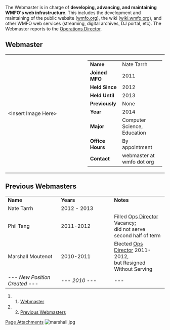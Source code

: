 The Webmaster is in charge of **developing, advancing, and maintaining WMFO's web infrastructure**. This includes the development and maintaining of the public website ([wmfo.org](http://www.wmfo.org "http://www.wmfo.org")), the wiki ([wiki.wmfo.org](https://wiki.wmfo.org/ "https://wiki.wmfo.org")), and other WMFO web services (streaming, digital archives, DJ portal, etc). The Webmaster reports to the [Operations Director](https://wiki.wmfo.org/Executive_Board/Operations_Dept. "Operations Dept.").

Webmaster
---------

<table>
<col width="50%" />
<col width="50%" />
<tbody>
<tr class="odd">
<td align="left">&lt;Insert Image Here&gt;</td>
<td align="left"><table>
<tbody>
<tr class="odd">
<td align="left"><strong>Name</strong></td>
<td align="left">Nate Tarrh</td>
</tr>
<tr class="even">
<td align="left"><strong>Joined MFO</strong></td>
<td align="left">2011</td>
</tr>
<tr class="odd">
<td align="left"><strong>Held Since</strong></td>
<td align="left">2012</td>
</tr>
<tr class="even">
<td align="left"><strong>Held Until</strong></td>
<td align="left">2013</td>
</tr>
<tr class="odd">
<td align="left"><strong>Previously</strong></td>
<td align="left">None</td>
</tr>
<tr class="even">
<td align="left"><strong>Year</strong></td>
<td align="left">2014</td>
</tr>
<tr class="odd">
<td align="left"><strong>Major</strong></td>
<td align="left">Computer Science, Education</td>
</tr>
<tr class="even">
<td align="left"><strong>Office Hours</strong></td>
<td align="left">By appointment</td>
</tr>
<tr class="odd">
<td align="left"><strong>Contact</strong></td>
<td align="left"><script type="text/javascript">
<!--
h='&#x77;&#x6d;&#102;&#x6f;&#46;&#x6f;&#114;&#x67;';a='&#64;';n='&#x77;&#x65;&#98;&#x6d;&#x61;&#x73;&#116;&#x65;&#114;';e=n+a+h;
document.write('<a h'+'ref'+'="ma'+'ilto'+':'+e+'">'+e+'<\/'+'a'+'>');
// -->
</script><noscript>&#x77;&#x65;&#98;&#x6d;&#x61;&#x73;&#116;&#x65;&#114;&#32;&#x61;&#116;&#32;&#x77;&#x6d;&#102;&#x6f;&#32;&#100;&#x6f;&#116;&#32;&#x6f;&#114;&#x67;</noscript></td>
</tr>
</tbody>
</table></td>
</tr>
</tbody>
</table>

Previous Webmasters
-------------------

<table>
<col width="33%" />
<col width="33%" />
<col width="33%" />
<tbody>
<tr class="odd">
<td align="left"><strong>Name</strong></td>
<td align="left"><strong>Years</strong></td>
<td align="left"><strong>Notes</strong></td>
</tr>
<tr class="even">
<td align="left">Nate Tarrh</td>
<td align="left">2012 - 2013</td>
<td align="left"> </td>
</tr>
<tr class="odd">
<td align="left"><p>Phil Tang</p></td>
<td align="left">2011-2012</td>
<td align="left">Filled <a href="https://wiki.wmfo.org/Executive_Board/Operations_Dept." title="Operations Dept.">Ops Director</a> Vacancy;<br /> did not serve second half of term</td>
</tr>
<tr class="even">
<td align="left"><p>Marshall Moutenot</p></td>
<td align="left">2010-2011</td>
<td align="left">Elected <a href="https://wiki.wmfo.org/Executive_Board/Operations_Dept." title="Operations Dept.">Ops Director</a> 2011-2012,<br /> but Resigned Without Serving</td>
</tr>
<tr class="odd">
<td align="left"><em>--- New Position Created ---</em></td>
<td align="left"><em>--- 2010 ---</em></td>
<td align="left"><em>---</em></td>
</tr>
</tbody>
</table>

1.  1. [Webmaster](#Webmaster)
2.  2. [Previous Webmasters](#Previous_Webmasters)

[Page Attachments](https://wiki-files.wmfo.org/About_WMFO/Executive_Board/Operations_Dept./WebMaster%27s_Lair)
![marshall.jpg](https://wiki-files.wmfo.org/About_WMFO/Executive_Board/Operations_Dept./WebMaster%27s_Lair/marshall.jpg)
